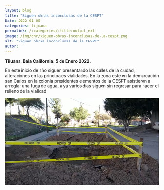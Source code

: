 ```yaml
---
layout: blog
title: "Siguen obras inconclusas de la CESPT"
Date: 2022-01-05
categories: tijuana
permalink: /:categories/:title:output_ext
image: /img/cnr/siguen-obras-inconclusas-de-la-cespt.png
alt: "Siguen obras inconclusas de la CESPT"
autor:
---
```


**Tijuana, Baja California; 5 de Enero 2022.** 

En este inicio de año siguen presentando las calles de la ciudad, alteraciones en las principales vialidades.
En la zona este en la demarcación san Carlos en la colonia presidentes elementos de la CESPT asistieron a arreglar una fuga de agua, a ya varios días siguen sin regresar para hacer el relleno de la vialidad


<div id="carouselExampleSlidesOnly" class="carousel slide" data-ride="carousel">
  <div class="carousel-inner">
    <div class="carousel-item active">
       <img class="d-block w-100" src="/img/cnr/siguen-obras-inconclusas-de-la-cespt.png" loading="lazy"  alt="Siguen obras inconclusas de la CESPT">
    </div>
  </div>
</div>
